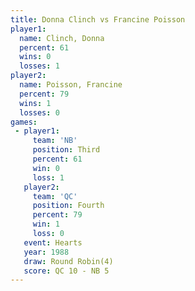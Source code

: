 ```yaml
---
title: Donna Clinch vs Francine Poisson
player1:                 
  name: Clinch, Donna    
  percent: 61            
  wins: 0                
  losses: 1              
player2:                 
  name: Poisson, Francine
  percent: 79            
  wins: 1                
  losses: 0              
games:
 - player1:         
     team: 'NB'     
     position: Third
     percent: 61    
     win: 0         
     loss: 1        
   player2:          
     team: 'QC'      
     position: Fourth
     percent: 79     
     win: 1          
     loss: 0         
   event: Hearts       
   year: 1988          
   draw: Round Robin(4)
   score: QC 10 - NB 5 
---
```

